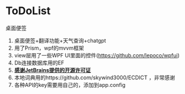 # ToDoList
桌面便签
1. 桌面便签+翻译功能+天气查询+chatgpt
2. 用了Prism，wpf的mvvm框架
3. view层用了一些WPF UI里面的控件(https://github.com/lepoco/wpfui)
4. Db连接数据库用的EF
5. **[感谢JetBrains提供的开源许可证](https://jb.gg/OpenSource)**
6. 本地词典用的https://github.com/skywind3000/ECDICT ，非常感谢
7. 各种API的key需要用自己的，添加到app.config

